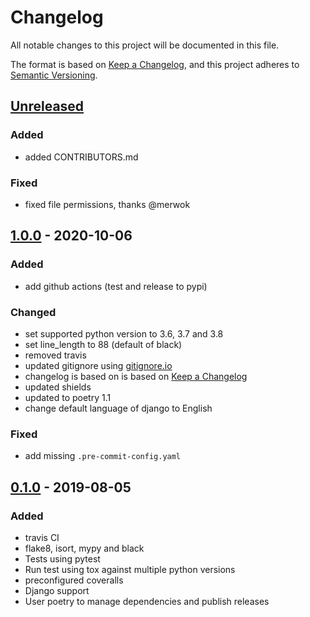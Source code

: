 # Changelog

All notable changes to this project will be documented in this file.

The format is based on [Keep a Changelog](https://keepachangelog.com/en/1.0.0/),
and this project adheres to [Semantic Versioning](https://semver.org/spec/v2.0.0.html).

## [Unreleased]

### Added

* added CONTRIBUTORS.md

### Fixed

* fixed file permissions, thanks @merwok

## [1.0.0] - 2020-10-06

### Added

* add github actions (test and release to pypi)

### Changed

* set supported python version to 3.6, 3.7 and 3.8
* set line_length to 88 (default of black)
* removed travis
* updated gitignore using [gitignore.io](https://gitignore.io)
* changelog is based on is based on [Keep a Changelog](https://keepachangelog.com/en/1.0.0/)
* updated shields
* updated to poetry 1.1
* change default language of django to English

### Fixed

* add missing `.pre-commit-config.yaml`

## [0.1.0] - 2019-08-05

### Added

* travis CI
* flake8, isort, mypy and black
* Tests using pytest
* Run test using tox against multiple python versions
* preconfigured coveralls
* Django support
* User poetry to manage dependencies and publish releases

[Unreleased]: https://github.com/escaped/cookiecutter-pypackage/compare/1.0.0...HEAD
[1.0.0]: https://github.com/escaped/cookiecutter-pypackage/compare/0.1.0...1.0.0
[0.1.0]: https://github.com/escaped/cookiecutter-pypackage/tags/0.1.0
